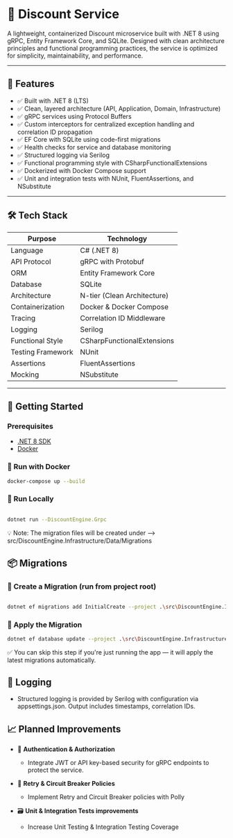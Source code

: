 # 🧾 Discount Service

A lightweight, containerized Discount microservice built with .NET 8 using gRPC, Entity Framework Core, and SQLite. Designed with clean architecture principles and functional programming practices, the service is optimized for simplicity, maintainability, and performance.

---

## 🚀 Features

- ✅ Built with .NET 8 (LTS)
- ✅ Clean, layered architecture (API, Application, Domain, Infrastructure)
- ✅ gRPC services using Protocol Buffers
- ✅ Custom interceptors for centralized exception handling and correlation ID propagation
- ✅ EF Core with SQLite using code-first migrations
- ✅ Health checks for service and database monitoring
- ✅ Structured logging via Serilog
- ✅ Functional programming style with CSharpFunctionalExtensions
- ✅ Dockerized with Docker Compose support
- ✅ Unit and integration tests with NUnit, FluentAssertions, and NSubstitute

---

## 🛠 Tech Stack

| Purpose           | Technology                  |
| ----------------- | --------------------------- |
| Language          | C# (.NET 8)                 |
| API Protocol      | gRPC with Protobuf          |
| ORM               | Entity Framework Core       |
| Database          | SQLite                      |
| Architecture      | N-tier (Clean Architecture) |
| Containerization  | Docker & Docker Compose     |
| Tracing           | Correlation ID Middleware   |
| Logging           | Serilog                     |
| Functional Style  | CSharpFunctionalExtensions  |
| Testing Framework | NUnit                       |
| Assertions        | FluentAssertions            |
| Mocking           | NSubstitute                 |

---

## 🧰 Getting Started

### Prerequisites

- [.NET 8 SDK](https://dotnet.microsoft.com/en-us/download)
- [Docker](https://www.docker.com/)

### 📡 Run with Docker

```bash
docker-compose up --build

```

### 🚀 Run Locally

```bash

dotnet run --DiscountEngine.Grpc

```

💡 Note: The migration files will be created under --> src/DiscountEngine.Infrastructure/Data/Migrations

## 📦 Migrations

### 🔧 Create a Migration (run from project root)

```bash

dotnet ef migrations add InitialCreate --project .\src\DiscountEngine.Infrastructure --startup-project .\src\DiscountEngine.Grpc --context DiscountDbContext --output-dir Data\Migrations
```

### 🚀 Apply the Migration

```bash
dotnet ef database update --project .\src\DiscountEngine.Infrastructure --startup-project .\src\DiscountEngine.Grpc --context DiscountDbContext

```

✅ You can skip this step if you're just running the app — it will apply the latest migrations automatically.

## 📝 Logging

- Structured logging is provided by Serilog with configuration via appsettings.json. Output includes timestamps, correlation IDs.

## 📈 Planned Improvements

- 🔐 **Authentication & Authorization**

  - Integrate JWT or API key-based security for gRPC endpoints to protect the service.

- 🔁 **Retry & Circuit Breaker Policies**

  - Implement Retry and Circuit Breaker policies with Polly

- 🗃️ **Unit & Integration Tests improvements**

  - Increase Unit Testing & Integration Testing Coverage
